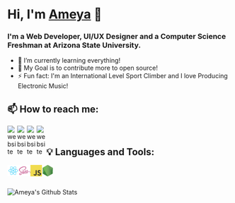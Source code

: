 # Hi, I'm [Ameya][website] 👋

### I'm a Web Developer, UI/UX Designer and a Computer Science Freshman at Arizona State University.

- 🌱 I’m currently learning everything!
- 👯 My Goal is to contribute more to open source!
- ⚡ Fun fact: I'm an International Level Sport Climber and I love Producing Electronic Music!


## 📫 How to reach me:

[<img align="left" alt="website" width="22px" src="https://cdn2.iconfinder.com/data/icons/metro-ui-dock/128/Personal.png" />][website]
[<img align="left" alt="website" width="22px" src="https://cdn2.iconfinder.com/data/icons/social-media-2285/512/1_Linkedin_unofficial_colored_svg-512.png" />][linkedin]
[<img align="left" alt="website" width="22px" src="https://cdn2.iconfinder.com/data/icons/social-media-2285/512/1_Twitter3_colored_svg-512.png" />][twitter]
[<img align="left" alt="website" width="22px" src="https://cdn2.iconfinder.com/data/icons/social-media-2285/512/1_Instagram_colored_svg_1-512.png" />][instagram]

<br/>


## :bulb: Languages and Tools:

<img align="left" alt="React" width="26px" src="https://raw.githubusercontent.com/github/explore/80688e429a7d4ef2fca1e82350fe8e3517d3494d/topics/react/react.png" />
<img align="left" alt="Sass" width="26px" src="https://raw.githubusercontent.com/github/explore/80688e429a7d4ef2fca1e82350fe8e3517d3494d/topics/sass/sass.png" />
<img align="left" alt="JavaScript" width="26px" src="https://raw.githubusercontent.com/github/explore/80688e429a7d4ef2fca1e82350fe8e3517d3494d/topics/javascript/javascript.png" /><img align="left" alt="Node.js" width="26px" src="https://raw.githubusercontent.com/github/explore/80688e429a7d4ef2fca1e82350fe8e3517d3494d/topics/nodejs/nodejs.png" />


<br/>
<br/>
<br/>

<img align="center" alt="Ameya's Github Stats" src="https://github-readme-stats.vercel.app/api?username=ameyalambat128&show_icons=true&hide_border=true&bg_color=45,8BBEE8,EEC3AA">

<!--
**ameyalambat128/ameyalambat128** is a ✨ _special_ ✨ repository because its `README.md` (this file) appears on your GitHub profile.

Here are some ideas to get you started:

- 🔭 I’m currently working on ...
- 🌱 I’m currently learning ...
- 👯 I’m looking to collaborate on ...
- 🤔 I’m looking for help with ...
- 💬 Ask me about ...
- 📫 How to reach me: ...
- 😄 Pronouns: ...
- ⚡ Fun fact: ...
-->

[website]: https://ameyalambat128.github.io/portfolio/
[linkedin]: http://www.linkedin.com/in/ameyalambat
[twitter]: https://twitter.com/LambatAmeya
[instagram]: https://www.instagram.com/ameyalambat128/
